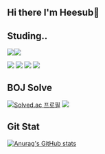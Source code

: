 ## Hi there I'm Heesub👋
## Studing..
<img src="https://img.shields.io/badge/c-A8B9CC?&style=for-the-badge&logo=C&logoColor=white" /><img src="https://img.shields.io/badge/C++-00599C?&style=for-the-badge&logo=cplusplus&logoColor=white" />

<img src="https://img.shields.io/badge/unreal%20engine-%23313131.svg?&style=for-the-badge&logo=unreal%20engine&logoColor=white" /> <img src="https://img.shields.io/badge/unity-%23000000.svg?&style=for-the-badge&logo=unity&logoColor=white" /> 
<img src="https://img.shields.io/badge/github-%23181717.svg?&style=for-the-badge&logo=github&logoColor=white" />
<img src="https://img.shields.io/badge/notion-000000.svg?&style=for-the-badge&logo=notion&logoColor=white" />

## BOJ Solve
[![Solved.ac
프로필](http://mazassumnida.wtf/api/v2/generate_badge?boj=Limhs)](https://solved.ac/Limhs)
<img src="http://mazandi.herokuapp.com/api?handle=Limhs&theme=warm"/>

## Git Stat
[![Anurag's GitHub stats](https://github-readme-stats.vercel.app/api?username=dovewith999&count_private=true&include_all_commits=true&show_icons=true&hide=stars,issues)](https://github.com/dovewith999/github-readme-stats)



<!--
**dovewith999/dovewith999** is a ✨ _special_ ✨ repository because its `README.md` (this file) appears on your GitHub profile.

Here are some ideas to get you started:

- 🔭 I’m currently working on ...
- 🌱 I’m currently learning ...
- 👯 I’m looking to collaborate on ...
- 🤔 I’m looking for help with ...
- 💬 Ask me about ...
- 📫 How to reach me: ...
- 😄 Pronouns: ...
- ⚡ Fun fact: ...
-->
